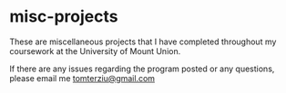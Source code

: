 # misc-projects
These are miscellaneous projects that I have completed throughout my coursework at the University of Mount Union.

If there are any issues regarding the program posted or any questions, please email me tomterziu@gmail.com
